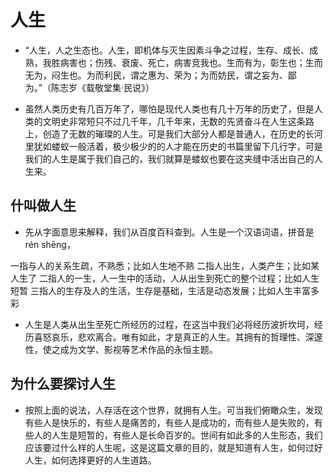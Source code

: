 # 人生

* “人生，人之生态也。人生，即机体与灭生因素斗争之过程，生存、成长、成熟，我胜病害也；伤残、衰废、死亡，病害竞我也。生而有为，彰生也；生而无为，闷生也。为而利民，谓之惠为、荣为；为而妨民，谓之妄为、鄙为。”（陈志岁《载敬堂集·民说》）

* 虽然人类历史有几百万年了，哪怕是现代人类也有几十万年的历史了，但是人类的文明史非常短只不过几千年，几千年来，无数的先贤奋斗在人生这条路上，创造了无数的璀璨的人生。可是我们大部分人都是普通人，在历史的长河里犹如蝼蚁一般活着，极少极少的的人才能在历史的书篇里留下几行字，可是我们的人生是属于我们自己的，我们就算是蝼蚁也要在这夹缝中活出自己的人生来。



##  什叫做人生


* 先从字面意思来解释，我们从百度百科查到。人生是一个汉语词语，拼音是rén shēng，

一指与人的关系生疏，不熟悉；比如人生地不熟
二指人出生，人类产生；比如某人生了
二指人的一生，人一生中的活动，人从出生到死亡的整个过程；比如人生短暂
三指人的生存及人的生活，生存是基础，生活是动态发展；比如人生丰富多彩


* 人生是人类从出生至死亡所经历的过程，在这当中我们必将经历波折坎坷，经历喜怒哀乐，悲欢离合。唯有如此，才是真正的人生。其拥有的哲理性、深邃性，使之成为文学、影视等艺术作品的永恒主题。


## 为什么要探讨人生


* 按照上面的说法，人存活在这个世界，就拥有人生。可当我们俯瞰众生，发现有些人是快乐的，有些人是痛苦的，有些人是成功的，而有些人是失败的，有些人的人生是短暂的，有些人是长命百岁的。世间有如此多的人生形态，我们应该要过什么样的人生呢，这是这篇文章的目的，就是知道有人生，如何过好人生，如何选择更好的人生道路。


